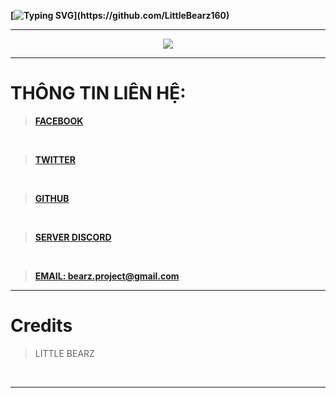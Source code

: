 **[![Typing SVG](https://readme-typing-svg.herokuapp.com?color=%2336BCF7&size=25&vCenter=true&height=40&lines=Chào%2C+Tôi+là+Bearz+!;Hãy+xem+qua+Project+của+tôi+!)](https://github.com/LittleBearz160)**

***

<div align="center" style"border-radius:15px">
  <img src="https://media.discordapp.net/attachments/919968565606637688/935178148524478494/PicsArt_01-22-11.15.16.jpg?width=1025&height=379" style"width: 100%;border-radius:15px">
</div>

***

# THÔNG TIN LIÊN HỆ:

>[**FACEBOOK**](https://www.facebook.com/bearz.project)

</br>

>[**TWITTER**](https://twitter.com/Bearz160)

</br>

>[**GITHUB**](https://github.com/LittleBearz160/LittleBearz160)

</br>

>[**SERVER DISCORD**](https://discord.gg/little-bearz)

</br>

>[**EMAIL: bearz.project@gmail.com**]()

***
# Credits

> LITTLE BEARZ
 
<br>

***


